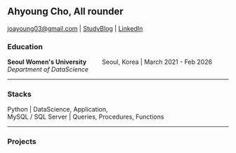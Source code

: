 ## Ahyoung Cho, All rounder
joayoung03@gmail.com  |  [StudyBlog](https://ds-student.tistory.com/)  |  [LinkedIn](https://www.linkedin.com/in/ahyoungcho0035/)      

### Education
    
**Seoul Women's University**  &nbsp; &nbsp; &nbsp; &nbsp;  Seoul, Korea | March 2021 - Feb 2026      
_Department of DataScience_          

-----     
     
### Stacks
Python | DataScience, Application,          
MySQL / SQL Server | Queries, Procedures, Functions       
    
-----

### Projects
